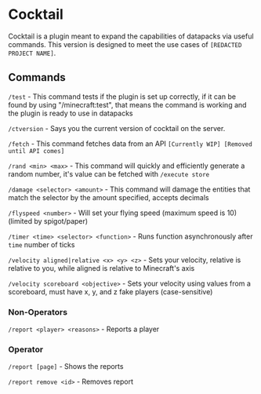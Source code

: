 # Cocktail

Cocktail is a plugin meant to expand the capabilities of datapacks via useful commands.
This version is designed to meet the use cases of `[REDACTED PROJECT NAME]`.

## Commands

`/test` - This command tests if the plugin is set up correctly, if it can be found by using "/minecraft:test", that means the command is working and the plugin is ready to use in datapacks

`/ctversion` - Says you the current version of cocktail on the server.

`/fetch` - This command fetches data from an API `[Currently WIP] [Removed until API comes]`

`/rand <min> <max>` - This command will quickly and efficiently generate a random number, it's value can be fetched with `/execute store`

`/damage <selector> <amount>` - This command will damage the entities that match the selector by the amount specified, accepts decimals

`/flyspeed <number>` - Will set your flying speed (maximum speed is 10) (limited by spigot/paper)

`/timer <time> <selector> <function>` - Runs function asynchronously after `time` number of ticks

`/velocity aligned|relative <x> <y> <z>` - Sets your velocity, relative is relative to you, while aligned is relative to Minecraft's axis

`/velocity scoreboard <objective>` - Sets your velocity using values from a scoreboard, must have x, y, and z fake players (case-sensitive)

### Non-Operators

`/report <player> <reasons>` - Reports a player

### Operator

`/report [page]` - Shows the reports

`/report remove <id>` - Removes report
